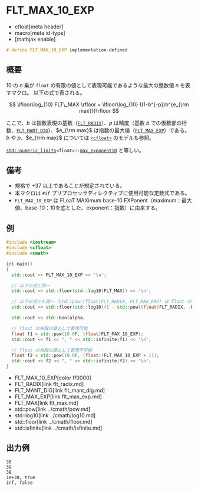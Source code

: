 # FLT_MAX_10_EXP
* cfloat[meta header]
* macro[meta id-type]
* [mathjax enable]

```cpp
# define FLT_MAX_10_EXP implementation-defined
```

## 概要
$10$ の $n$ 乗が `float` の有限の値として表現可能であるような最大の整数値 $n$ を表すマクロ。
以下の式で表される。

$$
\lfloor\log_{10} FLT\_MAX \rfloor = \lfloor\log_{10} ((1-b^{-p})b^{e_{\rm max}})\rfloor
$$

ここで、$b$ は指数表現の基数（[`FLT_RADIX`](flt_radix.md)）、$p$ は精度（基数 $b$ での仮数部の桁数、[`FLT_MANT_DIG`](flt_mant_dig.md)）、$e_{\rm max}$ は指数の最大値（[`FLT_MAX_EXP`](flt_max_exp.md)）である。  
$b$ や $p$、$e_{\rm max}$ については [`<cfloat>`](../cfloat.md) のモデルも参照。

[`std::numeric_limits`](/reference/limits/numeric_limits.md)`<float>::`[`max_exponent10`](/reference/limits/numeric_limits/max_exponent10.md) と等しい。


## 備考
- 規格で +37 以上であることが規定されている。
- 本マクロは `#if` プリプロセッサディレクティブに使用可能な定数式である。
- `FLT_MAX_10_EXP` は FLoaT MAXimum base-10 EXPonent（maximum：最大値、base-10：10を底とした、exponent：指数）に由来する。


## 例
```cpp
#include <iostream>
#include <cfloat>
#include <cmath>

int main()
{
  std::cout << FLT_MAX_10_EXP << '\n';

  // 以下の式と同一
  std::cout << std::floor(std::log10(FLT_MAX)) << '\n';

  // 以下の式とも同一（std::pow((float)FLT_RADIX, FLT_MAX_EXP) は float の最大値を超えてしまうため、式を調整してある）
  std::cout << std::floor(std::log10((1 - std::pow((float)FLT_RADIX, -FLT_MANT_DIG)) * std::pow((float)FLT_RADIX, FLT_MAX_EXP - 1) * FLT_RADIX)) << '\n';

  std::cout << std::boolalpha;

  // float の有限の値として表現可能
  float f1 = std::pow(10.0F, (float)FLT_MAX_10_EXP);
  std::cout << f1 << ", " << std::isfinite(f1) << '\n';

  // float の有限の値として表現不可能
  float f2 = std::pow(10.0F, (float)(FLT_MAX_10_EXP + 1));
  std::cout << f2 << ", " << std::isfinite(f2) << '\n';
}
```
* FLT_MAX_10_EXP[color ff0000]
* FLT_RADIX[link flt_radix.md]
* FLT_MANT_DIG[link flt_mant_dig.md]
* FLT_MAX_EXP[link flt_max_exp.md]
* FLT_MAX[link flt_max.md]
* std::pow[link ../cmath/pow.md]
* std::log10[link ../cmath/log10.md]
* std::floor[link ../cmath/floor.md]
* std::isfinite[link ../cmath/isfinite.md]

## 出力例
```
38
38
38
1e+38, true
inf, false
```
